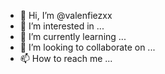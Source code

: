 - 👋 Hi, I’m @valenfiezxx
- 👀 I’m interested in ...
- 🌱 I’m currently learning ...
- 💞️ I’m looking to collaborate on ...
- 📫 How to reach me ...

<!---
valenfiezxx/valenfiezxx is a ✨ special ✨ repository because its `README.md` (this file) appears on your GitHub profile.
You can click the Preview link to take a look at your changes.
--->
